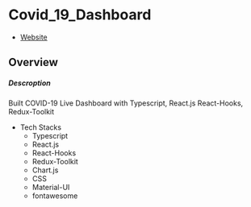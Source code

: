# Covid_19_Dashboard
- [Website](https://covid-19-dashboard-rlfikvc5z-yusukeyoshihiro.vercel.app/)
## Overview
##### Descroption
Built COVID-19 Live Dashboard with Typescript, React.js React-Hooks, Redux-Toolkit
  - Tech Stacks
    -  Typescript
    -  React.js
    -  React-Hooks
    -  Redux-Toolkit
    -  Chart.js
    -  CSS
    -  Material-UI 
    -  fontawesome



